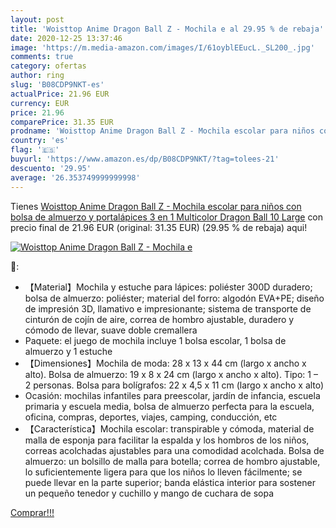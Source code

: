 ```yaml
---
layout: post
title: 'Woisttop Anime Dragon Ball Z - Mochila e al 29.95 % de rebaja'
date: 2020-12-25 13:37:46
image: 'https://m.media-amazon.com/images/I/61oyblEEucL._SL200_.jpg'
comments: true
category: ofertas
author: ring
slug: 'B08CDP9NKT-es'
actualPrice: 21.96 EUR
currency: EUR
price: 21.96
comparePrice: 31.35 EUR
prodname: 'Woisttop Anime Dragon Ball Z - Mochila escolar para niños con bolsa de almuerzo y portalápices 3 en 1 Multicolor Dragon Ball 10 Large'
country: 'es'
flag: '🇪🇸'
buyurl: 'https://www.amazon.es/dp/B08CDP9NKT/?tag=tolees-21'
descuento: '29.95'
average: '26.353749999999998'
---
```


Tienes [Woisttop Anime Dragon Ball Z - Mochila escolar para niños con bolsa de almuerzo y portalápices 3 en 1 Multicolor Dragon Ball 10 Large](https://www.amazon.es/dp/B08CDP9NKT/?tag=tolees-21) con precio final de  21.96 EUR (original: 31.35 EUR) (29.95 %  de rebaja) aqui!

[![Woisttop Anime Dragon Ball Z - Mochila e](https://m.media-amazon.com/images/I/61oyblEEucL._SL200_.jpg)](https://www.amazon.es/dp/B08CDP9NKT/?tag=tolees-21)

🔎:

- 【Material】Mochila y estuche para lápices: poliéster 300D duradero; bolsa de almuerzo: poliéster; material del forro: algodón EVA+PE; diseño de impresión 3D, llamativo e impresionante; sistema de transporte de cinturón de cojín de aire, correa de hombro ajustable, duradero y cómodo de llevar, suave doble cremallera
- Paquete: el juego de mochila incluye 1 bolsa escolar, 1 bolsa de almuerzo y 1 estuche
- 【Dimensiones】Mochila de moda: 28 x 13 x 44 cm (largo x ancho x alto). Bolsa de almuerzo: 19 x 8 x 24 cm (largo x ancho x alto). Tipo: 1 – 2 personas. Bolsa para bolígrafos: 22 x 4,5 x 11 cm (largo x ancho x alto)
- Ocasión: mochilas infantiles para preescolar, jardín de infancia, escuela primaria y escuela media, bolsa de almuerzo perfecta para la escuela, oficina, compras, deportes, viajes, camping, conducción, etc
- 【Característica】Mochila escolar: transpirable y cómoda, material de malla de esponja para facilitar la espalda y los hombros de los niños, correas acolchadas ajustables para una comodidad acolchada. Bolsa de almuerzo: un bolsillo de malla para botella; correa de hombro ajustable, lo suficientemente ligera para que los niños lo lleven fácilmente; se puede llevar en la parte superior; banda elástica interior para sostener un pequeño tenedor y cuchillo y mango de cuchara de sopa

[Comprar!!!](https://www.amazon.es/dp/B08CDP9NKT/?tag=tolees-21)
